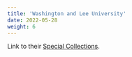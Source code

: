 ```yaml
---
title: 'Washington and Lee University'
date: 2022-05-28
weight: 6
---
```


Link to their [Special Collections](https://library.wlu.edu/specialcollections/).
